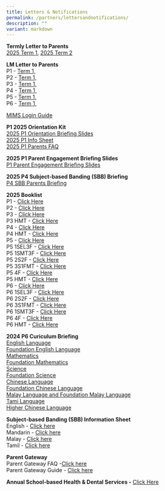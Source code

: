 ```yaml
---
title: Letters & Notifications
permalink: /partners/lettersandnotifications/
description: ""
variant: markdown
---
```

**Termly Letter to Parents**
<br>
[2025 Term 1](/files/2025%20Comms/Letter%20to%20Parent/2025_Term_1_Letter_to_Parent.pdf), [2025 Term 2](/files/2025%20Comms/Letter%20to%20Parent/Term_2_Letter_to_Parents_2025.pdf)

**LM Letter to Parents**
<br>
P1 - [Term 1, ](/files/2025%20Comms/LM%20Letter/P1_Term_1_Level_Letter_2025.pdf)
<br>
P2 - [Term 1, ](/files/2025%20Comms/LM%20Letter/P2_Term_1_Level_Letter_2025.pdf)
<br>
P3 - [Term 1, ](/files/2025%20Comms/LM%20Letter/P3_Term_1_Level_Letter_2025.pdf)
<br>
P4 - [Term 1, ](/files/2025%20Comms/LM%20Letter/P4_Term_1_Level_Letter_2025.pdf)
<br>
P5 - [Term 1, ](/files/2025%20Comms/LM%20Letter/P5_Term_1_Level_Letter_2025.pdf)
<br>
P6 - [Term 1, ](/files/2025%20Comms/LM%20Letter/P6_Term_1_Level_Letter_2025.pdf)

[MIMS Login Guide](/files/2024%20LM%20Letter/Term%202/MIMS_login_guide.pdf)

**P1 2025 Orientation Kit**<br>
[2025 P1 Orientation Briefing Slides](/files/2025%20Booklist/2025P1/P1_2025_Orientation_compressed.pdf)<br>
[2025 P1 Info Sheet](/files/2025%20Booklist/2025P1/P1_Information_Sheet__1_2025_.pdf)<br>
[2025 P1 Parents FAQ](/files/2025%20Booklist/2025P1/Primary_1_Parents_FAQ_2025.pdf)

**2025 P1 Parent Engagement Briefing Slides**<br>
[P1 Parent Engagement Briefing Slides](/files/2025%20Comms/P1_Parents_Engagement_Consolidated_Slide_Deck.pdf)

**2025 P4 Subject-based Banding (SBB) Briefing**<br>
[P4 SBB Parents Briefing](/files/2025%20Comms/P4_SBB_Parents_Briefing_Final_for_Website_compressed.pdf)


**2025 Booklist**  
P1 - [Click Here](/files/2025%20Booklist/Ngee_Ann_Booklist_2025_Primary_1.pdf)
<br>P2 - [Click Here](/files/2025%20Booklist/Ngee_Ann_Booklist_2025_Primary_2.pdf)
<br>P3 - [Click Here](/files/2025%20Booklist/Ngee_Ann_Booklist_2025_Primary_3.pdf)
<br>P3 HMT - [Click Here](/files/2025%20Booklist/Ngee_Ann_Booklist_2025_Primary_3HMT.pdf)
<br>P4 - [Click Here](/files/2025%20Booklist/Ngee_Ann_Booklist_2025_Primary_4.pdf)
<br>P4 HMT - [Click Here](/files/2025%20Booklist/Ngee_Ann_Booklist_2025_Primary_4HMT.pdf)
<br>P5 - [Click Here](/files/2025%20Booklist/Ngee_Ann_Booklist_2025_Primary_5_4S.pdf)
<br>P5 1SEL3F - [Click Here](/files/2025%20Booklist/Ngee_Ann_Booklist_2025_Primary_5_1SEL3F.pdf)
<br>P5 1SMT3F - [Click Here](/files/2025%20Booklist/Ngee_Ann_Booklist_2025_Primary_5_1SMT3F.pdf)
<br>P5 2S2F - [Click Here](/files/2025%20Booklist/Ngee_Ann_Booklist_2025_Primary_5_2S2F.pdf)
<br> P5 3S1FMT - [Click Here](/files/2025%20Booklist/Ngee_Ann_Booklist_2025_Primary_5_3S1FMT.pdf)
<br>P5 4F - [Click Here](/files/2025%20Booklist/Ngee_Ann_Booklist_2025_Primary_5_4F.pdf)
<br> P5 HMT - [Click Here](/files/2025%20Booklist/Ngee_Ann_Booklist_2025_Primary_5HMT.pdf)
<br>P6 - [Click Here](/files/2025%20Booklist/Ngee_Ann_Booklist_2025_Primary_6_4S.pdf)
<br>P6 1SEL3F - [Click Here](/files/2025%20Booklist/Ngee_Ann_Booklist_2025_Primary_6_1SEL3F.pdf)
<br>P6 2S2F - [Click Here](/files/2025%20Booklist/Ngee_Ann_Booklist_2025_Primary_6_2S2F.pdf)
<br> P6 3S1FMT - [Click Here](/files/2025%20Booklist/Ngee_Ann_Booklist_2025_Primary_6_3S1FMT.pdf)
<br> P6 1SMT3F - [Click Here](/files/2025%20Booklist/Ngee_Ann_Booklist_2025_Primary_6_1SMT3F.pdf)
<br>P6 4F - [Click Here](/files/2025%20Booklist/Ngee_Ann_Booklist_2025_Primary_6_4F.pdf)
<br>P6 HMT - [Click Here](/files/2025%20Booklist/Ngee_Ann_Booklist_2025_Primary_6HMT.pdf)

**2024 P6 Curiculum Briefing**
<br>
[English Language]()
<br>[Foundation English Language]()
<br>[Mathematics]()
<br>[Foundation Mathematics]()
<br>[Science]()
<br>[Foundation Science]()
<br>[Chinese Language]()
<br>[Foundation Chinese Language]()
<br>[Malay Language and Foundation Malay Language]()
<br>[Tami Language]()
<br>[Higher Chinese Language]()

**Subject-based Banding (SBB) Information Sheet**
<br>
English -&nbsp;[Click here](/files/MOE_SBB_ENG_revised%201%20Mar%202018.pdf)
<br>
Mandarin -&nbsp;[Click here](/files/MOE_SBB_CHI_revised%201%20Mar%202018.pdf)
<br>
Malay -&nbsp;[Click here](/files/MOE_SBB_ML_revised%201%20Mar%202018.pdf)
<br>
Tamil -&nbsp;[Click here](/files/MOE_SBB_TL_revised%201%20Mar%202018.pdf)

**Parent Gateway**
<br>
Parent Gateway FAQ -[Click here](https://pg.moe.edu.sg/faq)
<br>
Parent Gateway Guide -&nbsp;[Click here](/files/Parents%20Gateway%20User%20Guide.pdf)




**Annual School-based Health &amp; Dental Services -**&nbsp;[Click Here](/files/Letter%20to%20P1%20Parents_Final.pdf)